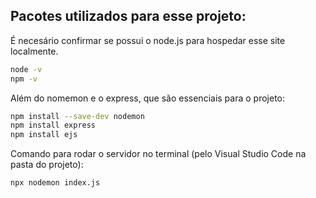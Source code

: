 ## Pacotes utilizados para esse projeto:

É necesário confirmar se possui o node.js para hospedar esse site localmente.

~~~bash
node -v
npm -v
~~~

Além do nomemon e o express, que são essenciais para o projeto:

~~~bash
npm install --save-dev nodemon
npm install express
npm install ejs
~~~

Comando para rodar o servidor no terminal (pelo Visual Studio Code na pasta do projeto):

~~~bash
npx nodemon index.js
~~~

